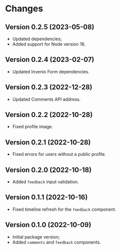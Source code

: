 # Changes

## Version 0.2.5 (2023-05-08)

- Updated dependencies;
- Added support for Node version 16.

## Version 0.2.4 (2023-02-07)

- Updated Invenio Form dependencies.

## Version 0.2.3 (2022-12-28)

- Updated Comments API address.

## Version 0.2.2 (2022-10-28)

- Fixed profile image.

## Version 0.2.1 (2022-10-28)

- Fixed errors for users without a public profile.

## Version 0.2.0 (2022-10-18)

- Added `feedback` input validation.

## Version 0.1.1 (2022-10-16)

- Fixed timeline refresh for the `feedback` component.

## Version 0.1.0 (2022-10-09)

- Initial package version;
- Added `comments` and `feedback` components.

